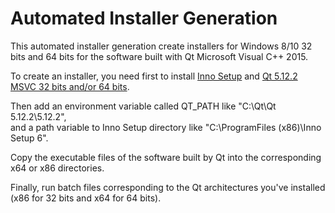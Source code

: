 # Automated Installer Generation

This automated installer generation create installers for Windows 8/10 32 bits and 64 bits for the software built with Qt Microsoft Visual C++ 2015.

To create an installer, you need first to install [Inno Setup](http://www.jrsoftware.org/isdl.php) and [Qt 5.12.2 MSVC 32 bits and/or 64 bits](http://download.qt.io/official_releases/qt/5.12/5.12.2/).

Then add an environment variable called QT_PATH like "C:\Qt\Qt 5.12.2\5.12.2",<br>
and a path variable to Inno Setup directory like "C:\ProgramFiles (x86)\Inno Setup 6".

Copy the executable files of the software built by Qt into the corresponding x64 or x86 directories.

Finally, run batch files corresponding to the Qt architectures you've installed (x86 for 32 bits and x64 for 64 bits).
